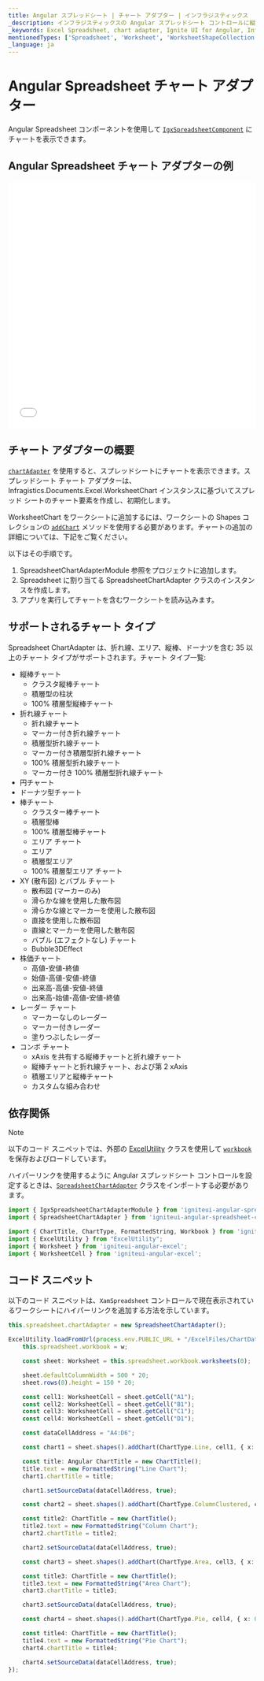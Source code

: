 ```yaml
---
title: Angular スプレッドシート | チャート アダプター | インフラジスティックス
_description: インフラジスティックスの Angular スプレッドシート コントロールに縦棒、折れ線、エリアなどのチャートを表示します。Ignite UI for Angular スプレッドシートにチャートを統合する方法について説明します。
_keywords: Excel Spreadsheet, chart adapter, Ignite UI for Angular, Infragistics, Excel スプレッドシート、チャート アダプター, インフラジスティックス
mentionedTypes: ['Spreadsheet', 'Worksheet', 'WorksheetShapeCollection', 'WorksheetChart']
_language: ja
---
```


# Angular Spreadsheet チャート アダプター

Angular Spreadsheet コンポーネントを使用して [`IgxSpreadsheetComponent`]({environment:dvApiBaseUrl}/products/ignite-ui-angular/api/docs/typescript/latest/classes/igxspreadsheetcomponent.html) にチャートを表示できます。

## Angular Spreadsheet チャート アダプターの例

<div class="sample-container loading" style="height: 500px">
    <iframe id="spreadsheet-adapter-iframe" src='{environment:dvDemosBaseUrl}/excel/spreadsheet-adapter-chart' width="100%" height="100%" seamless frameBorder="0" onload="onXPlatSampleIframeContentLoaded(this);" alt="Angular Spreadsheet チャート アダプターの例"></iframe>
</div>


<div class="divider--half"></div>

## チャート アダプターの概要

[`chartAdapter`]({environment:dvApiBaseUrl}/products/ignite-ui-angular/api/docs/typescript/latest/classes/igxspreadsheetcomponent.html#chartadapter) を使用すると、スプレッドシートにチャートを表示できます。スプレッドシート チャート アダプターは、Infragistics.Documents.Excel.WorksheetChart インスタンスに基づいてスプレッド シートのチャート要素を作成し、初期化します。

WorksheetChart をワークシートに追加するには、ワークシートの Shapes コレクションの [`addChart`]({environment:dvApiBaseUrl}/products/ignite-ui-angular/api/docs/typescript/latest/classes/worksheetshapecollection.html#addchart) メソッドを使用する必要があります。チャートの追加の詳細については、下記をご覧ください。

以下はその手順です。

1.  SpreadsheetChartAdapterModule 参照をプロジェクトに追加します。
2.  Spreadsheet に割り当てる SpreadsheetChartAdapter クラスのインスタンスを作成します。
3.  アプリを実行してチャートを含むワークシートを読み込みます。

## サポートされるチャート タイプ

Spreadsheet ChartAdapter は、折れ線、エリア、縦棒、ドーナツを含む 35 以上のチャート タイプがサポートされます。チャート タイプ一覧:

-   縦棒チャート
    -   クラスタ縦棒チャート
    -   積層型の柱状
    -   100% 積層型縦棒チャート
-   折れ線チャート
    -   折れ線チャート
    -   マーカー付き折れ線チャート
    -   積層型折れ線チャート
    -   マーカー付き積層型折れ線チャート
    -   100% 積層型折れ線チャート
    -   マーカー付き 100% 積層型折れ線チャート
-   円チャート
-   ドーナツ型チャート
-   棒チャート
    -   クラスター棒チャート
    -   積層型棒
    -   100% 積層型棒チャート
    -   エリア チャート
    -   エリア
    -   積層型エリア
    -   100% 積層型エリア チャート
-   XY (散布図) とバブル チャート
    -   散布図 (マーカーのみ)
    -   滑らかな線を使用した散布図
    -   滑らかな線とマーカーを使用した散布図
    -   直接を使用した散布図
    -   直線とマーカーを使用した散布図
    -   バブル (エフェクトなし) チャート
    -   Bubble3DEffect
-   株価チャート
    -   高値-安値-終値
    -   始値-高値-安値-終値
    -   出来高-高値-安値-終値
    -   出来高-始値-高値-安値-終値
-   レーダー チャート
    -   マーカーなしのレーダー
    -   マーカー付きレーダー
    -   塗りつぶしたレーダー
-   コンボ チャート
    -   xAxis を共有する縦棒チャートと折れ線チャート
    -   縦棒チャートと折れ線チャート、および第 2 xAxis
    -   積層エリアと縦棒チャート
    -   カスタムな組み合わせ

## 依存関係

> [!NOTE]
>
> 以下のコード スニペットでは、外部の [ExcelUtility](excel-utility.md) クラスを使用して [`workbook`]({environment:dvApiBaseUrl}/products/ignite-ui-angular/api/docs/typescript/latest/classes/igxspreadsheetcomponent.html#workbook) を保存およびロードしています。

ハイパーリンクを使用するように Angular スプレッドシート コントロールを設定するときは、[`SpreadsheetChartAdapter`]({environment:dvApiBaseUrl}/products/ignite-ui-angular/api/docs/typescript/latest/classes/spreadsheetchartadapter.html) クラスをインポートする必要があります。

```ts
import { IgxSpreadsheetChartAdapterModule } from 'igniteui-angular-spreadsheet-chart-adapter';
import { SpreadsheetChartAdapter } from 'igniteui-angular-spreadsheet-chart-adapter';

import { ChartTitle, ChartType, FormattedString, Workbook } from 'igniteui-angular-excel';
import { ExcelUtility } from "ExcelUtility";
import { Worksheet } from 'igniteui-angular-excel';
import { WorksheetCell } from 'igniteui-angular-excel';
```

## コード スニペット

以下のコード スニペットは、`XamSpreadsheet` コントロールで現在表示されているワークシートにハイパーリンクを追加する方法を示しています。

```typescript
this.spreadsheet.chartAdapter = new SpreadsheetChartAdapter();

ExcelUtility.loadFromUrl(process.env.PUBLIC_URL + "/ExcelFiles/ChartData.xlsx").then((w) => {
    this.spreadsheet.workbook = w;

    const sheet: Worksheet = this.spreadsheet.workbook.worksheets(0);

    sheet.defaultColumnWidth = 500 * 20;
    sheet.rows(0).height = 150 * 20;

    const cell1: WorksheetCell = sheet.getCell("A1");
    const cell2: WorksheetCell = sheet.getCell("B1");
    const cell3: WorksheetCell = sheet.getCell("C1");
    const cell4: WorksheetCell = sheet.getCell("D1");

    const dataCellAddress = "A4:D6";

    const chart1 = sheet.shapes().addChart(ChartType.Line, cell1, { x: 0, y: 0 }, cell1, { x: 100, y: 100 });

    const title: Angular ChartTitle = new ChartTitle();
    title.text = new FormattedString("Line Chart");
    chart1.chartTitle = title;

    chart1.setSourceData(dataCellAddress, true);

    const chart2 = sheet.shapes().addChart(ChartType.ColumnClustered, cell2, { x: 0, y: 0 }, cell2, { x: 100, y: 100 });

    const title2: ChartTitle = new ChartTitle();
    title2.text = new FormattedString("Column Chart");
    chart2.chartTitle = title2;

    chart2.setSourceData(dataCellAddress, true);

    const chart3 = sheet.shapes().addChart(ChartType.Area, cell3, { x: 0, y: 0 }, cell3, { x: 100, y: 100 });

    const title3: ChartTitle = new ChartTitle();
    title3.text = new FormattedString("Area Chart");
    chart3.chartTitle = title3;

    chart3.setSourceData(dataCellAddress, true);

    const chart4 = sheet.shapes().addChart(ChartType.Pie, cell4, { x: 0, y: 0 }, cell4, { x: 100, y: 100 });

    const title4: ChartTitle = new ChartTitle();
    title4.text = new FormattedString("Pie Chart");
    chart4.chartTitle = title4;

    chart4.setSourceData(dataCellAddress, true);
});
```
